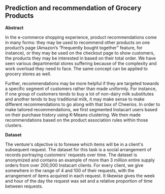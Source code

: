 ## Prediction and recommendation of Grocery Products

**Abstract**

In the e-commerce shopping experience, product recommendations come in many forms: they may be used to recommend other products on one product’s page (Amazon’s “Frequently bought together” feature, for instance), or they may be used on the checkout page to show customers, the products they may be interested in based on their total order. We have seen various departmental stores suffering because of the complexity and work overload they need to face. The same concept can be applied to grocery stores as well. 

Further, recommendations may be more helpful if they are targeted towards a specific segment of customers rather than made uniformly. For instance, if one group of customers tends to buy a lot of non-dairy milk substitutes and another tends to buy traditional milk, it may make sense to make different recommendations to go along with that box of Cheerios. In order to make tailored recommendations, we first segmented Instacart users based on their purchase history using K-Means clustering. We then made recommendations based on the product association rules within those clusters.

**Dataset**

The venture's objective is to foresee which items will be in a client's subsequent request. The dataset for this task is a social arrangement of records portraying customers' requests over time. The dataset is anonymized and contains an example of more than 3 million entire supply orders from over 200,000 Instacart clients. For every client, we give somewhere in the range of 4 and 100 of their requests, with the arrangement of items acquired in each request. It likewise gives the week and hour of the day the request was set and a relative proportion of time between requests. 
